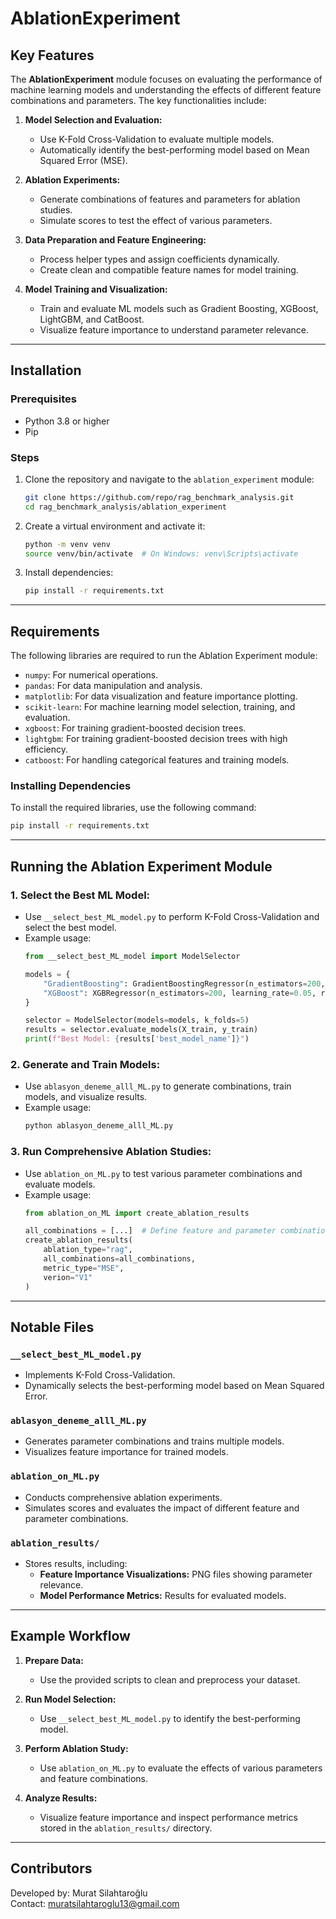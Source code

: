 # AblationExperiment

## Key Features

The **AblationExperiment** module focuses on evaluating the performance of machine learning models and understanding the effects of different feature combinations and parameters. The key functionalities include:

1. **Model Selection and Evaluation:**

   - Use K-Fold Cross-Validation to evaluate multiple models.
   - Automatically identify the best-performing model based on Mean Squared Error (MSE).

2. **Ablation Experiments:**

   - Generate combinations of features and parameters for ablation studies.
   - Simulate scores to test the effect of various parameters.

3. **Data Preparation and Feature Engineering:**

   - Process helper types and assign coefficients dynamically.
   - Create clean and compatible feature names for model training.

4. **Model Training and Visualization:**

   - Train and evaluate ML models such as Gradient Boosting, XGBoost, LightGBM, and CatBoost.
   - Visualize feature importance to understand parameter relevance.

---

## Installation

### Prerequisites

- Python 3.8 or higher
- Pip

### Steps

1. Clone the repository and navigate to the `ablation_experiment` module:

   ```bash
   git clone https://github.com/repo/rag_benchmark_analysis.git
   cd rag_benchmark_analysis/ablation_experiment
   ```

2. Create a virtual environment and activate it:

   ```bash
   python -m venv venv
   source venv/bin/activate  # On Windows: venv\Scripts\activate
   ```

3. Install dependencies:

   ```bash
   pip install -r requirements.txt
   ```

---

## Requirements

The following libraries are required to run the Ablation Experiment module:

- `numpy`: For numerical operations.
- `pandas`: For data manipulation and analysis.
- `matplotlib`: For data visualization and feature importance plotting.
- `scikit-learn`: For machine learning model selection, training, and evaluation.
- `xgboost`: For training gradient-boosted decision trees.
- `lightgbm`: For training gradient-boosted decision trees with high efficiency.
- `catboost`: For handling categorical features and training models.

### Installing Dependencies

To install the required libraries, use the following command:

```bash
pip install -r requirements.txt
```

---

## Running the Ablation Experiment Module

### 1. **Select the Best ML Model:**

- Use `__select_best_ML_model.py` to perform K-Fold Cross-Validation and select the best model.
- Example usage:
  ```python
  from __select_best_ML_model import ModelSelector

  models = {
      "GradientBoosting": GradientBoostingRegressor(n_estimators=200, learning_rate=0.05, random_state=42),
      "XGBoost": XGBRegressor(n_estimators=200, learning_rate=0.05, random_state=42),
  }

  selector = ModelSelector(models=models, k_folds=5)
  results = selector.evaluate_models(X_train, y_train)
  print(f"Best Model: {results['best_model_name']}")
  ```

### 2. **Generate and Train Models:**

- Use `ablasyon_deneme_alll_ML.py` to generate combinations, train models, and visualize results.
- Example usage:
  ```bash
  python ablasyon_deneme_alll_ML.py
  ```

### 3. **Run Comprehensive Ablation Studies:**

- Use `ablation_on_ML.py` to test various parameter combinations and evaluate models.
- Example usage:
  ```python
  from ablation_on_ML import create_ablation_results

  all_combinations = [...]  # Define feature and parameter combinations
  create_ablation_results(
      ablation_type="rag",
      all_combinations=all_combinations,
      metric_type="MSE",
      verion="V1"
  )
  ```

---

## Notable Files

### `__select_best_ML_model.py`

- Implements K-Fold Cross-Validation.
- Dynamically selects the best-performing model based on Mean Squared Error.

### `ablasyon_deneme_alll_ML.py`

- Generates parameter combinations and trains multiple models.
- Visualizes feature importance for trained models.

### `ablation_on_ML.py`

- Conducts comprehensive ablation experiments.
- Simulates scores and evaluates the impact of different feature and parameter combinations.

### `ablation_results/`

- Stores results, including:
  - **Feature Importance Visualizations:** PNG files showing parameter relevance.
  - **Model Performance Metrics:** Results for evaluated models.

---

## Example Workflow

1. **Prepare Data:**

   - Use the provided scripts to clean and preprocess your dataset.

2. **Run Model Selection:**

   - Use `__select_best_ML_model.py` to identify the best-performing model.

3. **Perform Ablation Study:**

   - Use `ablation_on_ML.py` to evaluate the effects of various parameters and feature combinations.

4. **Analyze Results:**

   - Visualize feature importance and inspect performance metrics stored in the `ablation_results/` directory.

---

## Contributors

Developed by: Murat Silahtaroğlu\
Contact: [muratsilahtaroglu13@gmail.com](mailto\:muratsilahtaroglu13@gmail.com)

